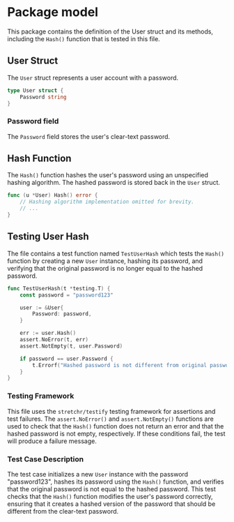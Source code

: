  # Package model

This package contains the definition of the User struct and its methods, including the `Hash()` function that is tested in this file.

## User Struct

The `User` struct represents a user account with a password.

```go
type User struct {
	Password string
}
```

### Password field

The `Password` field stores the user's clear-text password.

## Hash Function

The `Hash()` function hashes the user's password using an unspecified hashing algorithm. The hashed password is stored back in the `User` struct.

```go
func (u *User) Hash() error {
	// Hashing algorithm implementation omitted for brevity.
	// ...
}
```

## Testing User Hash

The file contains a test function named `TestUserHash` which tests the `Hash()` function by creating a new `User` instance, hashing its password, and verifying that the original password is no longer equal to the hashed password.

```go
func TestUserHash(t *testing.T) {
	const password = "password123"

	user := &User{
		Password: password,
	}

	err := user.Hash()
	assert.NoError(t, err)
	assert.NotEmpty(t, user.Password)

	if password == user.Password {
		t.Errorf("Hashed password is not different from original password")
	}
}
```

### Testing Framework

This file uses the `stretchr/testify` testing framework for assertions and test failures. The `assert.NoError()` and `assert.NotEmpty()` functions are used to check that the `Hash()` function does not return an error and that the hashed password is not empty, respectively. If these conditions fail, the test will produce a failure message.

### Test Case Description

The test case initializes a new `User` instance with the password "password123", hashes its password using the `Hash()` function, and verifies that the original password is not equal to the hashed password. This test checks that the `Hash()` function modifies the user's password correctly, ensuring that it creates a hashed version of the password that should be different from the clear-text password.

